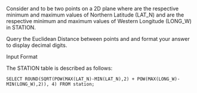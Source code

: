 Consider  and  to be two points on a 2D plane where  are the respective minimum and maximum values of Northern Latitude (LAT_N) and  are the respective minimum and maximum values of Western Longitude (LONG_W) in STATION.

Query the Euclidean Distance between points  and  and format your answer to display  decimal digits.

Input Format

The STATION table is described as follows:

    SELECT ROUND(SQRT(POW(MAX(LAT_N)-MIN(LAT_N),2) + POW(MAX(LONG_W)-MIN(LONG_W),2)), 4) FROM station;
